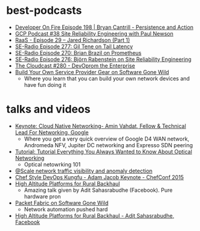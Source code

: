 # best-podcasts
* [Developer On Fire Episode 198 | Bryan Cantrill - Persistence and Action](https://dev.to/developeronfire/episode-198--bryan-cantrill--persistence-and-action)
* [GCP Podcast #38 Site Reliability Engineering with Paul Newson](https://www.gcppodcast.com/post/episode-38-site-reliability-engineering-with-paul-newson/)
* [RaaS - Episode 29 – Jared Richardson (Part 1)](http://reflectionasaservice.com/2016/11/episode-29-jared-richardson-part-1/)
* [SE-Radio Episode 277: Gil Tene on Tail Latency](http://www.se-radio.net/2016/12/se-radio-episode-277-gil-tene-on-tail-latency/)
* [SE-Radio Episode 270: Brian Brazil on Prometheus](http://www.se-radio.net/2016/10/se-radio-episode-270-brian-brazil-on-prometheus-monitoring/)
* [SE-Radio Episode 276: Björn Rabenstein on Site Reliability Engineering](http://www.se-radio.net/2016/12/se-radio-episode-276-bjorn-rabenstein-on-site-reliability-engineering/)
* [The Cloudcast #280 - DevOprom the Enterprise](http://www.thecloudcast.net/2016/11/the-cloudcast-280-devops-from-enterprise.html)
* [Build Your Own Service Provider Gear on Software Gone Wild](http://blog.ipspace.net/2016/06/build-your-own-service-provider-gear-on.html?m=1)
  * Where you learn that you can build your own network devices and have fun doing it

# talks and videos
* [Keynote: Cloud Native Networking- Amin Vahdat, Fellow & Technical Lead For Networking, Google](https://youtu.be/1xBZ5DGZZmQ)
  * Where you get a very quick overview of Google D4 WAN network, Andromeda NFV, Jupiter DC networking and Expresso SDN peering
* [Tutorial: Tutorial Everything You Always Wanted to Know About Optical Networking](https://youtu.be/_KFpXuHqHQg)
  * Optical netowrking 101
* [@Scale network traffic visibility and anomaly detection](https://code.facebook.com/posts/1709127516080157/networking-scale-boston/)
* [Chef Style DevOps Kungfu - Adam Jacob Keynote - ChefConf 2015](https://youtu.be/_DEToXsgrPc)
* [High Altitude Platforms for Rural Backhaul](https://www.facebook.com/atscaleevents/videos/1904383316501430/)
  * Amazing talk given by Adit Sahasrabudhe (Facebook). Pure hardware pron
* [Packet Fabric on Software Gone Wild](http://blog.ipspace.net/2017/06/packet-fabric-on-software-gone-wild.html)
  * Network automation pushed hard
* [High Altitude Platforms for Rural Backhaul - Adit Sahasrabudhe, Facebook](https://www.facebook.com/atscaleevents/videos/1904383316501430/)
